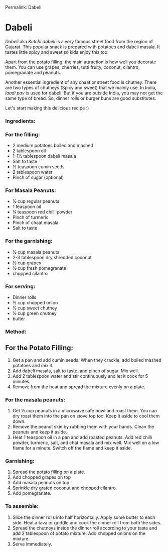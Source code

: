 Permalink: Dabeli

# Dabeli

_Dabeli_ aka _Kutchi dabeli_ is a very famous street food from the region of Gujarat. This popular snack is prepared with potatoes and dabeli masala. It tastes little spicy and sweet so kids enjoy this too. 

Apart from the potato filling, the main attraction is how well you decorate them. You can use grapes, cherries, tutti fruity, coconut, cilantro, pomegranate and peanuts. 

Another essential ingredient of any chaat or street food is chutney. There are two types of chutneys (Spicy and sweet) that we mainly use. 
In India, _laadi pav_ is used for dabeli. But if you are outside India, you may not get the same type of bread. So, dinner rolls or burger buns are good substitutes. 

Let's start making this delicious recipe :) 

### Ingredients:

### For the filling:
* 2 medium potatoes boiled and mashed
* 2 tablespoon oil
* 1-1½ tablespoon dabeli masala
* Salt to taste
* ½ teaspoon cumin seeds
* 2 tablespoon water
* Pinch of sugar (optional)

### For Masala Peanuts:
* ½ cup regular peanuts
* 1 teaspoon oil
* ¼ teaspoon red chilli powder
* Pinch of turmeric
* Pinch of chaat masala
* Salt to taste

### For the garnishing:
* ½ cup masala peanuts 
* 2-3 tablespoon dry shredded coconut
* ½ cup grapes 
* ½ cup fresh pomegranate 
* chopped cilantro

### For serving:
* Dinner rolls
* ½ cup chopped onion
* ½ cup sweet chutney
* ½ cup green chutney
* butter 


### Method:
## For the Potato Filling:

1. Get a pan and add cumin seeds. When they crackle, add boiled mashed potatoes and mix it. 
2. Add dabeli masala, salt to taste, and pinch of sugar. Mix well. 
3. Add 2 tablespoon water and stir continuously and let it cook for 5 minutes. 
4. Remove from the heat and spread the mixture evenly on a plate. 

### For the masala peanuts:
1. Get ½ cup peanuts in a microwave safe bowl and roast them. You can dry roast them into the pan on stove top too. Keep it aside to cool them down.
2. Remove the peanut skin by rubbing them with your hands. Clean the peanuts and keep it aside. 
3. Heat 1 teaspoon oil in a pan and add roasted peanuts. Add red chilli powder, turmeric, salt, and chat masala and mix well. Mix well on a low flame for a minute. Switch off the flame and keep it aside.

### Garnishing:
1. Spread the potato filling on a plate. 
2. Add chopped grapes on top
3. Add masala peanuts on top. 
4. Sprinkle dry grated coconut and chopped cilantro.
5. Add pomegranate.

### To assemble:
1. Slice the dinner rolls into half horizontally. Apply some butter to each side. Heat a tava or griddle and cook the dinner roll from both the sides. 
2. Spread the chutneys inside the dinner roll according to your taste and add 2 tablespoon of potato mixture. Add chopped onions on the mixture. 
3. Serve immediately. 


